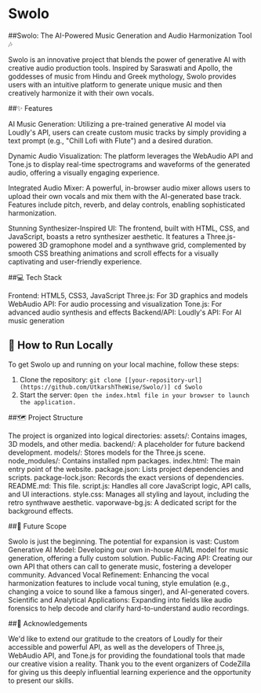 # Swolo

##Swolo: The AI-Powered Music Generation and Audio Harmonization Tool 🎶

Swolo is an innovative project that blends the power of generative AI with creative audio production tools. Inspired by Saraswati and Apollo, the goddesses of music from Hindu and Greek mythology, Swolo provides users with an intuitive platform to generate unique music and then creatively harmonize it with their own vocals.

##✨ Features

AI Music Generation: Utilizing a pre-trained generative AI model via Loudly's API, users can create custom music tracks by simply providing a text prompt (e.g., "Chill Lofi with Flute") and a desired duration.

Dynamic Audio Visualization: The platform leverages the WebAudio API and Tone.js to display real-time spectrograms and waveforms of the generated audio, offering a visually engaging experience.

Integrated Audio Mixer: A powerful, in-browser audio mixer allows users to upload their own vocals and mix them with the AI-generated base track. Features include pitch, reverb, and delay controls, enabling sophisticated harmonization.

Stunning Synthesizer-Inspired UI: The frontend, built with HTML, CSS, and JavaScript, boasts a retro synthesizer aesthetic. It features a Three.js-powered 3D gramophone model and a synthwave grid, complemented by smooth CSS breathing animations and scroll effects for a visually captivating and user-friendly experience.

##💻 Tech Stack

Frontend:
HTML5, CSS3, JavaScript
Three.js: For 3D graphics and models
WebAudio API: For audio processing and visualization
Tone.js: For advanced audio synthesis and effects
Backend/API:
Loudly's API: For AI music generation

## 🚀 How to Run Locally

To get Swolo up and running on your local machine, follow these steps:
1. Clone the repository: ```git clone [[your-repository-url](https://github.com/UtkarshTheWise/Swolo/)]
cd Swolo```
2. Start the server:
```Open the index.html file in your browser to launch the application.```

##🗺️ Project Structure

The project is organized into logical directories:
assets/: Contains images, 3D models, and other media.
backend/: A placeholder for future backend development.
models/: Stores models for the Three.js scene.
node_modules/: Contains installed npm packages.
index.html: The main entry point of the website.
package.json: Lists project dependencies and scripts.
package-lock.json: Records the exact versions of dependencies.
README.md: This file.
script.js: Handles all core JavaScript logic, API calls, and UI interactions.
style.css: Manages all styling and layout, including the retro synthwave aesthetic.
vaporwave-bg.js: A dedicated script for the background effects.

##🌟 Future Scope

Swolo is just the beginning. The potential for expansion is vast:
Custom Generative AI Model: Developing our own in-house AI/ML model for music generation, offering a fully custom solution.
Public-Facing API: Creating our own API that others can call to generate music, fostering a developer community.
Advanced Vocal Refinement: Enhancing the vocal harmonization features to include vocal tuning, style emulation (e.g., changing a voice to sound like a famous singer), and AI-generated covers.
Scientific and Analytical Applications: Expanding into fields like audio forensics to help decode and clarify hard-to-understand audio recordings.

##🙏 Acknowledgements

We'd like to extend our gratitude to the creators of Loudly for their accessible and powerful API, as well as the developers of Three.js, WebAudio API, and Tone.js for providing the foundational tools that made our creative vision a reality. Thank you to the event organizers of CodeZilla for giving us this deeply influential learning experience and the opportunity to present our skills.
